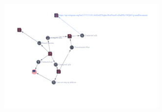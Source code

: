 
![Vt graph](https://github.com/m4now4r/VN_daily_samples/blob/main/AgentTesla/RE%20%20NEW%20ENQUIRY-%20MOULDINGS%20QUOTE.msg_2023-02-21/vt_graph.png)
